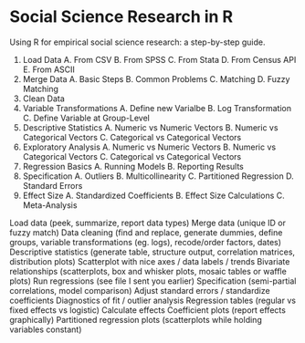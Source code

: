 # Social Science Research in R

Using R for empirical social science research: a step-by-step guide.

1. Load Data
    A. From CSV
    B. From SPSS
    C. From Stata
    D. From Census API
    E. From ASCII
2. Merge Data
    A. Basic Steps
    B. Common Problems
    C. Matching
    D. Fuzzy Matching
3. Clean Data
4. Variable Transformations
    A. Define new Varialbe
    B. Log Transformation
    C. Define Variable at Group-Level
5. Descriptive Statistics
    A. Numeric vs Numeric Vectors
    B. Numeric vs Categorical Vectors
    C. Categorical vs Categorical Vectors
6. Exploratory Analysis
    A. Numeric vs Numeric Vectors
    B. Numeric vs Categorical Vectors
    C. Categorical vs Categorical Vectors
7. Regression Basics
    A. Running Models
    B. Reporting Results
8. Specification
    A. Outliers
    B. Multicollinearity
    C. Partitioned Regression
    D. Standard Errors
9. Effect Size
    A. Standardized Coefficients
    B. Effect Size Calculations
    C. Meta-Analysis
    

Load data (peek, summarize, report data types)
Merge data (unique ID or fuzzy match)
Data cleaning (find and replace, generate dummies, define groups, variable transformations (eg. logs), recode/order factors, dates)
Descriptive statistics (generate table, structure output, correlation matrices, distribution plots)
Scatterplot with nice axes / data labels / trends
Bivariate relationships (scatterplots, box and whisker plots, mosaic tables or waffle plots)
Run regressions (see file I sent you earlier)
Specification (semi-partial correlations, model comparison)
Adjust standard errors / standardize coefficients
Diagnostics of fit / outlier analysis
Regression tables (regular vs fixed effects vs logistic)
Calculate effects
Coefficient plots (report effects graphically) 
Partitioned regression plots (scatterplots while holding variables constant)
